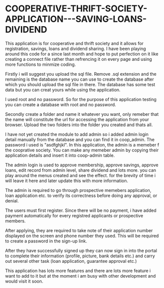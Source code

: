 # COOPERATIVE-THRIFT-SOCIETY-APPLICATION---SAVING-LOANS-DIVIDEND
This application is for cooperative and thrift society and it allows for registration, savings, loans and dividend sharing. I have been playing around this code for a since last month and hope to put perfection on it like creating a connect file rather than refrencing it on every page and using more functions to minmize coding. 

Firstly i will suggest you upload the sql file. Remove .sql extension and the remaining is the database name you can use to create the database after which you should upload the sql file in there. The database has some test data but you can creat yours while using the application.

I used root and no password. So for the purpose of this application testing you can create a database with root and no password.

Secondly create a folder and name it whatever you want, only remeber that the name will constitute the url for accessing the application from your browser. Upload the two folders into the folder you created and thats all.

I have not yet created the module to add admin so i added admin login detail manually from the database and you can find it in coop_admin. The password i used is "asdfghjkl". In this application, the admin is a memeber f the cooprative society. You can make any memeber admin by copying their application details and insert it into coop-admin table.

The admin login is used to approve membership, approve savings, approve loans, edit record from admin level, share dividend and lots more. you can play around the menus created and see the effect. for the brevity of time i will leave it here and later update this with more information.

The admin is required to go through prospective memebers application, loan application etc. to verify its correctness before doing any approval, or denial.

The users must first register. Since there will be no payment, i have added payment automatically for every registred applicants or prospective members.

After applying, they are required to take note of their application number displayed on the screen and phone number they used. This will be required to create a password in the sign-up link.

After they have successfully signed up they can now sign in into the portal to complete their information (profile, picture, bank details etc.)  and carry out several other task (loan application, guarantee approval etc.)

This application has lots more features and there are lots more feature i want to add to it but at the moment i am busy with other development and would visit it soon.
